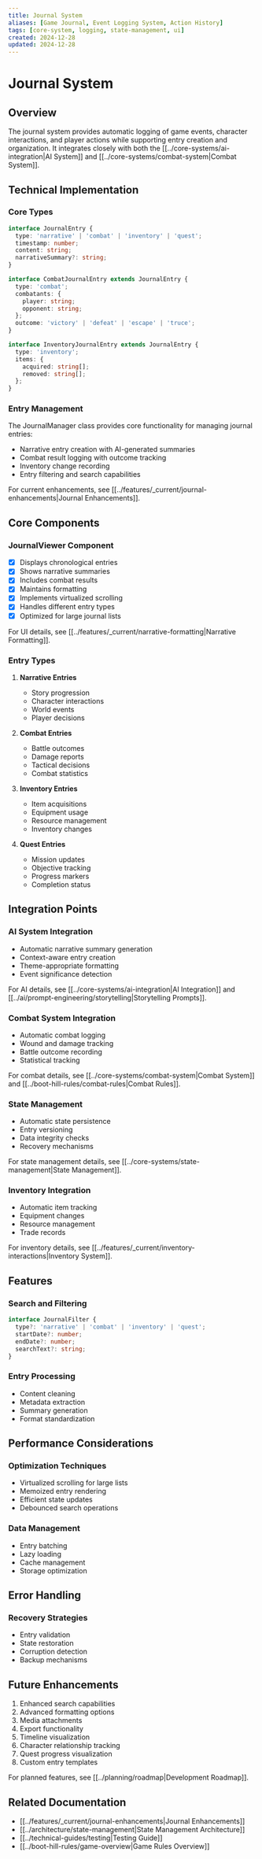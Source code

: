 ```yaml
---
title: Journal System
aliases: [Game Journal, Event Logging System, Action History]
tags: [core-system, logging, state-management, ui]
created: 2024-12-28
updated: 2024-12-28
---
```


# Journal System

## Overview
The journal system provides automatic logging of game events, character interactions, and player actions while supporting entry creation and organization. It integrates closely with both the [[../core-systems/ai-integration|AI System]] and [[../core-systems/combat-system|Combat System]].

## Technical Implementation

### Core Types
```typescript
interface JournalEntry {
  type: 'narrative' | 'combat' | 'inventory' | 'quest';
  timestamp: number;
  content: string;
  narrativeSummary?: string;
}

interface CombatJournalEntry extends JournalEntry {
  type: 'combat';
  combatants: {
    player: string;
    opponent: string;
  };
  outcome: 'victory' | 'defeat' | 'escape' | 'truce';
}

interface InventoryJournalEntry extends JournalEntry {
  type: 'inventory';
  items: {
    acquired: string[];
    removed: string[];
  };
}
```

### Entry Management
The JournalManager class provides core functionality for managing journal entries:
- Narrative entry creation with AI-generated summaries
- Combat result logging with outcome tracking
- Inventory change recording
- Entry filtering and search capabilities

For current enhancements, see [[../features/_current/journal-enhancements|Journal Enhancements]].

## Core Components

### JournalViewer Component
- [x] Displays chronological entries
- [x] Shows narrative summaries
- [x] Includes combat results
- [x] Maintains formatting
- [x] Implements virtualized scrolling
- [x] Handles different entry types
- [x] Optimized for large journal lists

For UI details, see [[../features/_current/narrative-formatting|Narrative Formatting]].

### Entry Types
1. **Narrative Entries**
   - Story progression
   - Character interactions
   - World events
   - Player decisions

2. **Combat Entries**
   - Battle outcomes
   - Damage reports
   - Tactical decisions
   - Combat statistics

3. **Inventory Entries**
   - Item acquisitions
   - Equipment usage
   - Resource management
   - Inventory changes

4. **Quest Entries**
   - Mission updates
   - Objective tracking
   - Progress markers
   - Completion status

## Integration Points

### AI System Integration
- Automatic narrative summary generation
- Context-aware entry creation
- Theme-appropriate formatting
- Event significance detection

For AI details, see [[../core-systems/ai-integration|AI Integration]] and [[../ai/prompt-engineering/storytelling|Storytelling Prompts]].

### Combat System Integration
- Automatic combat logging
- Wound and damage tracking
- Battle outcome recording
- Statistical tracking

For combat details, see [[../core-systems/combat-system|Combat System]] and [[../boot-hill-rules/combat-rules|Combat Rules]].

### State Management
- Automatic state persistence
- Entry versioning
- Data integrity checks
- Recovery mechanisms

For state management details, see [[../core-systems/state-management|State Management]].

### Inventory Integration
- Automatic item tracking
- Equipment changes
- Resource management
- Trade records

For inventory details, see [[../features/_current/inventory-interactions|Inventory System]].

## Features

### Search and Filtering
```typescript
interface JournalFilter {
  type?: 'narrative' | 'combat' | 'inventory' | 'quest';
  startDate?: number;
  endDate?: number;
  searchText?: string;
}
```

### Entry Processing
- Content cleaning
- Metadata extraction
- Summary generation
- Format standardization

## Performance Considerations

### Optimization Techniques
- Virtualized scrolling for large lists
- Memoized entry rendering
- Efficient state updates
- Debounced search operations

### Data Management
- Entry batching
- Lazy loading
- Cache management
- Storage optimization

## Error Handling

### Recovery Strategies
- Entry validation
- State restoration
- Corruption detection
- Backup mechanisms

## Future Enhancements
1. Enhanced search capabilities
2. Advanced formatting options
3. Media attachments
4. Export functionality
5. Timeline visualization
6. Character relationship tracking
7. Quest progress visualization
8. Custom entry templates

For planned features, see [[../planning/roadmap|Development Roadmap]].

## Related Documentation
- [[../features/_current/journal-enhancements|Journal Enhancements]]
- [[../architecture/state-management|State Management Architecture]]
- [[../technical-guides/testing|Testing Guide]]
- [[../boot-hill-rules/game-overview|Game Rules Overview]]